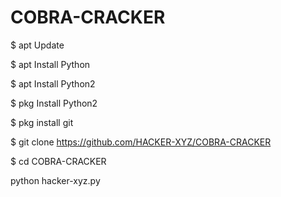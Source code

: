 # COBRA-CRACKER
$ apt Update

$ apt Install Python

$ apt Install Python2

$ pkg Install Python2

$ pkg install git

$ git clone https://github.com/HACKER-XYZ/COBRA-CRACKER

$ cd COBRA-CRACKER

python hacker-xyz.py

